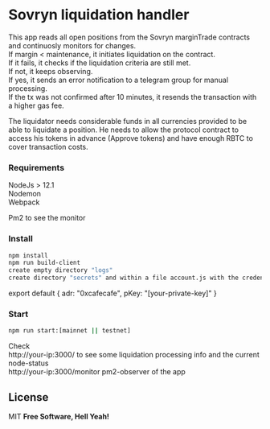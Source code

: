 # Sovryn liquidation handler

This app reads all open positions from the Sovryn marginTrade contracts and continuosly monitors for changes.   
If margin < maintenance, it initiates liquidation on the contract.  
If it fails, it checks if the liquidation criteria are still met.    
If not, it keeps observing.  
If yes, it sends an error notification to a telegram group for manual processing.  
If the tx was not confirmed after 10 minutes, it resends the transaction with a higher gas fee.  

The liquidator needs considerable funds in all currencies provided to be able to liquidate a position. He needs to allow the protocol contract to access his tokens in advance (Approve tokens) and have enough RBTC to cover transaction costs.


### Requirements

NodeJs > 12.1  
Nodemon  
Webpack  
  
Pm2 to see the monitor



### Install

```sh
npm install
npm run build-client
create empty directory "logs"
create directory "secrets" and within a file account.js with the credentials of the liquidator (owner of the sovryn smart contract)
```
export default {
    adr: "0xcafecafe",
    pKey: "[your-private-key]"
}

### Start

```sh
npm run start:[mainnet || testnet]
```
Check  
http://your-ip:3000/ to see some liquidation processing info and the current node-status  
http://your-ip:3000/monitor pm2-observer of the app  


License
----

MIT
**Free Software, Hell Yeah!**
